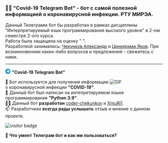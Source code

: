 ### 👨‍🎓 "Covid-19 Telegram Bot" - бот с самой полезной информацией о коронавирусной инфекции. РТУ МИРЭА.

Данный Телеграмм бот бы разработан в рамках дисциплины "Интерпретируемый язык программирования высокого уровня" в 2-ом семестре 2-ого курса. </br>
Работа была защищена на оценку " ". </br>
Разработкой занимались: [Чекунков Александр](https://vk.com/coder_chekunkov) и [Цинкерман Яков](https://vk.com/xmuri1). При возникновеннии каких-либо вопросов и предложений - свяжитесь с нами.

---
<img src="https://raw.githubusercontent.com/github/explore/80688e429a7d4ef2fca1e82350fe8e3517d3494d/topics/telegram/telegram.png" width="17" /> **"Covid-19 Telegram Bot"**  
 
 <img align="right" alt="GIF" src="https://github.com/coder-chekunkov/covid19-telegram-bot/blob/main/documents/image_004.jpg" width="170" />
 
🦠 Бот используется для получения информации о коронавирусной инфекции **"COVID-19"**. <br/>
🐍 Данный бот был написан на интепретируемом языке программирования **"Python 3.9"**. <br/>
🧑‍💻 Данный бот **разработан** [coder-chekunkov](https://github.com/coder-chekunkov) и [XmuRi1](https://github.com/XmuRi1). <br/>
📫 Разработчики **всегда рады услышать** отзыв и мнение о данном проекте.

![visitor badge](https://visitor-badge.glitch.me/badge?page_id=coder-chekunkov.covid19-telegram-bot)

🤖 **Что умеет Телеграм бот и как им пользоваться?**

